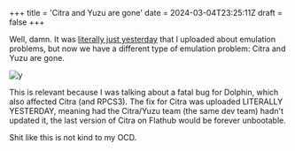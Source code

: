 +++
title = 'Citra and Yuzu are gone'
date = 2024-03-04T23:25:11Z
draft = false
+++

Well, damn. It was [literally just yesterday](../flatpak-emu-problems) that I uploaded about emulation problems, but now we have a different type of emulation problem: Citra and Yuzu are gone.

![y](https://i.imgur.com/ICEr3ig.png)

This is relevant because I was talking about a fatal bug for Dolphin, which also affected Citra (and RPCS3). The fix for Citra was uploaded LITERALLY YESTERDAY, meaning had the Citra/Yuzu team (the same dev team) hadn't updated it, the last version of Citra on Flathub would be forever unbootable.

Shit like this is not kind to my OCD.